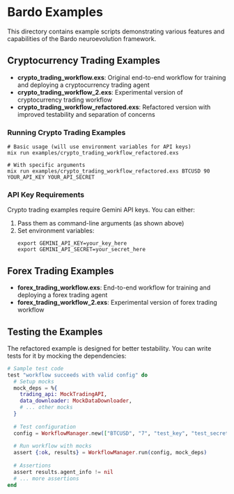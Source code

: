 # Bardo Examples

This directory contains example scripts demonstrating various features and capabilities of the Bardo neuroevolution framework.

## Cryptocurrency Trading Examples

- **crypto_trading_workflow.exs**: Original end-to-end workflow for training and deploying a cryptocurrency trading agent
- **crypto_trading_workflow_2.exs**: Experimental version of cryptocurrency trading workflow
- **crypto_trading_workflow_refactored.exs**: Refactored version with improved testability and separation of concerns

### Running Crypto Trading Examples

```shell
# Basic usage (will use environment variables for API keys)
mix run examples/crypto_trading_workflow_refactored.exs

# With specific arguments
mix run examples/crypto_trading_workflow_refactored.exs BTCUSD 90 YOUR_API_KEY YOUR_API_SECRET
```

### API Key Requirements

Crypto trading examples require Gemini API keys. You can either:
1. Pass them as command-line arguments (as shown above)
2. Set environment variables:
   ```
   export GEMINI_API_KEY=your_key_here
   export GEMINI_API_SECRET=your_secret_here
   ```

## Forex Trading Examples

- **forex_trading_workflow.exs**: End-to-end workflow for training and deploying a forex trading agent
- **forex_trading_workflow_2.exs**: Experimental version of forex trading workflow

## Testing the Examples

The refactored example is designed for better testability. You can write tests for it by mocking the dependencies:

```elixir
# Sample test code
test "workflow succeeds with valid config" do
  # Setup mocks
  mock_deps = %{
    trading_api: MockTradingAPI,
    data_downloader: MockDataDownloader,
    # ... other mocks
  }
  
  # Test configuration
  config = WorkflowManager.new(["BTCUSD", "7", "test_key", "test_secret"])
  
  # Run workflow with mocks
  assert {:ok, results} = WorkflowManager.run(config, mock_deps)
  
  # Assertions
  assert results.agent_info != nil
  # ... more assertions
end
```